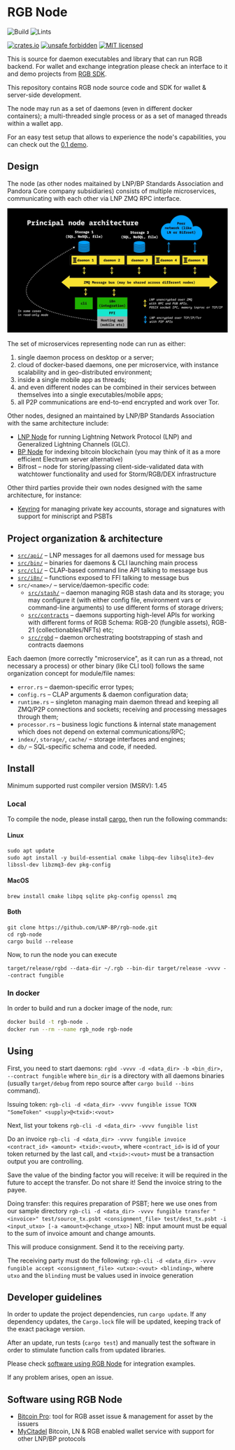 # RGB Node

![Build](https://github.com/LNP-BP/rgb-node/workflows/Build/badge.svg)
![Lints](https://github.com/LNP-BP/rgb-node/workflows/Lints/badge.svg)

[![crates.io](https://meritbadge.herokuapp.com/rgb_node)](https://crates.io/crates/rgb_node)
[![unsafe forbidden](https://img.shields.io/badge/unsafe-forbidden-success.svg)](https://github.com/rust-secure-code/safety-dance/)
[![MIT licensed](https://img.shields.io/badge/license-MIT-blue.svg)](./LICENSE)

This is source for daemon executables and library that can run RGB backend. For
wallet and exchange integration please check an interface to it and demo 
projects from [RGB SDK](https://github.com/LNP-BP/RGB-SDK).

This repository contains RGB node source code and SDK for wallet & server-side
development.

The node may run as a set of daemons (even in different docker containers);
a multi-threaded single process or as a set of managed threads within a
wallet app.

For an easy test setup that allows to experience the node's capabilities, you 
can check out the [0.1 demo](doc/demo-0.1/).

## Design

The node (as other nodes maitained by LNP/BP Standards Association and Pandora
Core company subsidiaries) consists of multiple microservices, communicating
with each other via LNP ZMQ RPC interface.

![Node architacture](doc/node_arch.jpeg)

The set of microservices representing node can run as either:
1) single daemon process on desktop or a server;
2) cloud of docker-based daemons, one per microservice, with instance 
   scalability and in geo-distributed environment;
3) inside a single mobile app as threads;
4) and even different nodes can be combined in their services between themselves
   into a single executables/mobile apps;
5) all P2P communications are end-to-end encrypted and work over Tor.

Other nodes, designed an maintained by LNP/BP Standards Association with the 
same architecture include:
* [LNP Node](https://github.com/LNP-BP/lnp-node) for running Lightning Network 
  Protocol (LNP) and Generalized Lightning Channels (GLC).
* [BP Node](https://github.com/LNP-BP/bp-node) for indexing bitcoin blockchain
  (you may think of it as a more efficient Electrum server alternative)
* Bifrost – node for storing/passing client-side-validated data with watchtower 
  functionality and used for Storm/RGB/DEX infrastructure

Other third parties provide their own nodes designed with the same architecture,
for instance:
* [Keyring](https://github.com/pandoracore/keyring) for managing private key
  accounts, storage and signatures with support for miniscript and PSBTs

## Project organization & architecture

* [`src/api/`](src/api/) – LNP messages for all daemons used for message bus
* [`src/bin/`](src/bin/) – binaries for daemons & CLI launching main process
* [`src/cli/`](src/cli/) – CLAP-based command line API talking to message bus
* [`src/i8n/`](src/i8n/) – functions exposed to FFI talking to message bus
* `src/<name>/` – service/daemon-specific code:
  - [`src/stash/`](src/stash) – daemon managing RGB stash data and its storage; 
    you may  configure it (with either config file, environment vars or 
    command-line arguments) to use different forms of storage drivers;
  - [`src/contracts`](src/contracts) – daemons supporting high-level APIs for
    working with different forms of RGB Schema: RGB-20 (fungible assets),
    RGB-21 (collectionables/NFTs) etc;
  - [`src/rgbd`](src/rgbd) – daemon orchestrating bootstrapping of stash and
    contracts daemons

Each daemon (more correctly "microservice", as it can run as a thread, not 
necessary a process) or other binary (like CLI tool) follows the same  
organization concept for module/file names:
* `error.rs` – daemon-specific error types;
* `config.rs` – CLAP arguments & daemon configuration data;
* `runtime.rs` – singleton managing main daemon thread and keeping all ZMQ/P2P 
  connections and sockets; receiving and processing messages through them;
* `processor.rs` – business logic functions & internal state management which 
  does not depend on external communications/RPC;
* `index/`, `storage/`, `cache/` – storage interfaces and engines;
* `db/` – SQL-specific schema and code, if needed.

## Install

Minimum supported rust compiler version (MSRV): 1.45

### Local

To compile the node, please install [cargo](https://doc.rust-lang.org/cargo/),
then run the following commands:

#### Linux

    sudo apt update
    sudo apt install -y build-essential cmake libpq-dev libsqlite3-dev libssl-dev libzmq3-dev pkg-config

#### MacOS

    brew install cmake libpq sqlite pkg-config openssl zmq

#### Both

    git clone https://github.com/LNP-BP/rgb-node.git
    cd rgb-node
    cargo build --release

Now, to run the node you can execute

    target/release/rgbd --data-dir ~/.rgb --bin-dir target/release -vvvv --contract fungible

### In docker

In order to build and run a docker image of the node, run:
```bash
docker build -t rgb-node .
docker run --rm --name rgb_node rgb-node
```

## Using

First, you need to start daemons:
`rgbd -vvvv -d <data_dir> -b <bin_dir>, --contract fungible`
where `bin_dir` is a directory with all daemons binaries (usually `target/debug`
from repo source after `cargo build --bins` command).

Issuing token:
`rgb-cli -d <data_dir> -vvvv fungible issue TCKN "SomeToken" <supply>@<txid>:<vout>`

Next, list your tokens
`rgb-cli -d <data_dir> -vvvv fungible list`

Do an invoice
`rgb-cli -d <data_dir> -vvvv fungible invoice <contract_id> <amount> <txid>:<vout>`,
where `<contract_id>` is id of your token returned by the last call, and
`<txid>:<vout>` must be a transaction output you are controlling.

Save the value of the binding factor you will receive: it will be required in
the future to accept the transfer. Do not share it!
Send the invoice string to the payee.

Doing transfer: this requires preparation of PSBT; here we use ones from our 
sample directory
`rgb-cli -d <data_dir> -vvvv fungible transfer "<invoice>" test/source_tx.psbt <consignment_file> test/dest_tx.psbt -i <input_utxo> [-a <amount>@<change_utxo>]`
NB: input amount must be equal to the sum of invoice amount and change amounts.

This will produce consignment. Send it to the receiving party.

The receiving party must do the following:
`rgb-cli -d <data_dir> -vvvv fungible accept <consignment_file> <utxo>:<vout> <blinding>`,
where `utxo` and the `blinding` must be values used in invoice generation

## Developer guidelines

In order to update the project dependencies, run `cargo update`.
If any dependency updates, the `Cargo.lock` file will be updated, keeping
track of the exact package version.

After an update, run tests (`cargo test`) and manually test the software
in order to stimulate function calls from updated libraries.

Please check [software using RGB Node](#software-using-rgb-node) for integration
examples.

If any problem arises, open an issue.


## Software using RGB Node

* [Bitcoin Pro](https://github.com/pandoracore/bitcoin-pro): tool for
  RGB asset issue & management for asset by the issuers
* [MyCitadel](https://github.com/mycitadel) Bitcoin, LN & RGB
  enabled wallet service with support for other LNP/BP protocols
